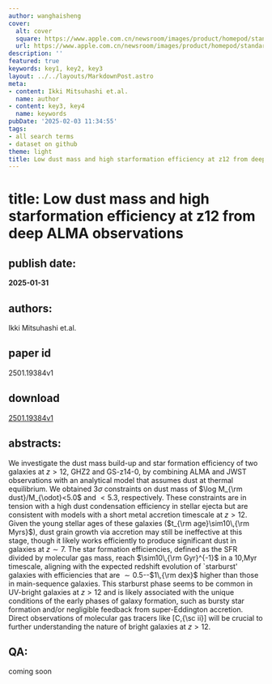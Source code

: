 ```yaml
---
author: wanghaisheng
cover:
  alt: cover
  square: https://www.apple.com.cn/newsroom/images/product/homepod/standard/Apple-HomePod-hero-230118_big.jpg.large_2x.jpg
  url: https://www.apple.com.cn/newsroom/images/product/homepod/standard/Apple-HomePod-hero-230118_big.jpg.large_2x.jpg
description: ''
featured: true
keywords: key1, key2, key3
layout: ../../layouts/MarkdownPost.astro
meta:
- content: Ikki Mitsuhashi et.al.
  name: author
- content: key3, key4
  name: keywords
pubDate: '2025-02-03 11:34:55'
tags:
- all search terms
- dataset on github
theme: light
title: Low dust mass and high starformation efficiency at z12 from deep ALMA observations
---
```


# title: Low dust mass and high starformation efficiency at z12 from deep ALMA observations 
## publish date: 
**2025-01-31** 
## authors: 
  Ikki Mitsuhashi et.al. 
## paper id
2501.19384v1
## download
[2501.19384v1](http://arxiv.org/abs/2501.19384v1)
## abstracts:
We investigate the dust mass build-up and star formation efficiency of two galaxies at $z>12$, GHZ2 and GS-z14-0, by combining ALMA and JWST observations with an analytical model that assumes dust at thermal equilibrium. We obtained $3\sigma$ constraints on dust mass of $\log M_{\rm dust}/M_{\odot}<5.0$ and $<5.3$, respectively. These constraints are in tension with a high dust condensation efficiency in stellar ejecta but are consistent with models with a short metal accretion timescale at $z>12$. Given the young stellar ages of these galaxies ($t_{\rm age}\sim10\,{\rm Myrs}$), dust grain growth via accretion may still be ineffective at this stage, though it likely works efficiently to produce significant dust in galaxies at $z\sim7$. The star formation efficiencies, defined as the SFR divided by molecular gas mass, reach $\sim10\,{\rm Gyr}^{-1}$ in a 10\,Myr timescale, aligning with the expected redshift evolution of `starburst' galaxies with efficiencies that are $\sim0.5$--$1\,{\rm dex}$ higher than those in main-sequence galaxies. This starburst phase seems to be common in UV-bright galaxies at $z>12$ and is likely associated with the unique conditions of the early phases of galaxy formation, such as bursty star formation and/or negligible feedback from super-Eddington accretion. Direct observations of molecular gas tracers like [C\,{\sc ii}] will be crucial to further understanding the nature of bright galaxies at $z>12$.
## QA:
coming soon
